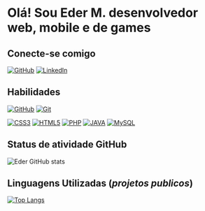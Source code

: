# Olá! Sou Eder M. desenvolvedor web, mobile e de games

## Conecte-se comigo
[![GitHub](https://img.shields.io/badge/GitHub-green?style=for-the-badge&logo=github&logoColor=fff)](https://github.com/ghostkiller5874)
[![LinkedIn](https://img.shields.io/badge/LinkedIn-3333ff?style=for-the-badge&logo=linkedin&logoColor=fff)](https://www.linkedin.com/in/eder-m-oliveira-5a7102218/)

## Habilidades
[![GitHub](https://img.shields.io/badge/GitHub-blue?style=for-the-badge&logo=github&logoColor=fff)](https://docs.github.com)
[![Git](https://img.shields.io/badge/Git-red?style=for-the-badge&logo=git&logoColor=fff)](https://git-scm.com/doc)

[![CSS3](https://img.shields.io/badge/CSS3-yellow?style=for-the-badge&logo=css3&logoColor=fff)](https://www.w3schools.com/css/default.asp)
[![HTML5](https://img.shields.io/badge/HTML-orange?style=for-the-badge&logo=html5&logoColor=fff)](https://www.w3schools.com/html/default.asp)
[![PHP](https://img.shields.io/badge/PHP-%23777BB4?style=for-the-badge&logo=php&logoColor=fff)](https://www.php.net/)
[![JAVA](https://img.shields.io/badge/JAVA-rede?style=for-the-badge&logo=java&logoColor=fff)](https://docs.oracle.com/en/java/)
[![MySQL](https://img.shields.io/badge/mysql-%2369f.svg?style=for-the-badge&logo=mysql&logoColor=white)](https://www.mysql.com/)

## Status de atividade GitHub
![Eder GitHub stats](https://github-readme-stats.vercel.app/api?username=ghostkiller5874&show_icons=true&theme=dark)

## Linguagens Utilizadas (*projetos publicos*)
<!--![Top Langs](https://github-readme-stats.vercel.app/api/top-langs/?username=ghostkiller5874&donut)-->
[![Top Langs](https://github-readme-stats.vercel.app/api/top-langs/?username=ghostkiller5874&layout=donut)](https://github.com/ghostkiller5874/github-readme-stats)
<!--
**ghostkiller5874/ghostkiller5874** is a ✨ _special_ ✨ repository because its `README.md` (this file) appears on your GitHub profile.

Here are some ideas to get you started:

- 🔭 I’m currently working on ...
- 🌱 I’m currently learning ...
- 👯 I’m looking to collaborate on ...
- 🤔 I’m looking for help with ...
- 💬 Ask me about ...
- 📫 How to reach me: ...
- 😄 Pronouns: ...
- ⚡ Fun fact: ...
-->
